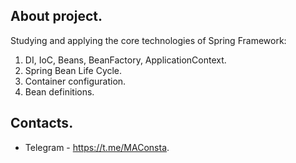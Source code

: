 
About project.
----------
Studying and applying the core technologies
of Spring Framework:

1. DI, IoC, Beans, BeanFactory, ApplicationContext.
2. Spring Bean Life Cycle.
3. Container configuration.
4. Bean definitions.

Contacts.
----------
- Telegram - https://t.me/MAConsta.